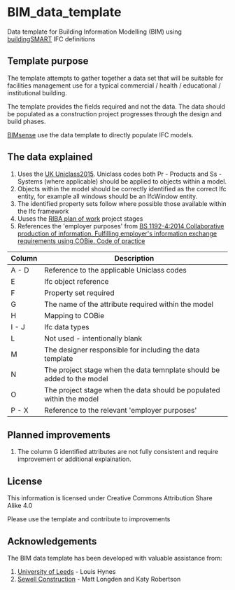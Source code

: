 # BIM_data_template
Data template for Building Information Modelling (BIM) using [buildingSMART](http://www.buildingsmart-tech.org/) IFC definitions

## Template purpose
The template attempts to gather together a data set that will be suitable for facilities management use for a typical commercial / health / educational / institutional building.

The template provides the fields required and not the data. The data should be populated as a construction project progresses through the design and build phases.

[BIMsense](https://bimsense.co.uk) use the data template to directly populate IFC models.

## The data explained

1. Uses the [UK Uniclass2015](https://toolkit.thenbs.com/articles/classification#classificationtablescodes). Uniclass codes both Pr - Products and Ss - Systems (where applicable) should be applied to objects within a model.
2. Objects within the model should be correctly identified as the correct Ifc entity, for example all windows should be an IfcWindow entity.
3. The identified property sets follow where possible those available within the Ifc framework
4. Uuses the [RIBA plan of work](https://www.architecture.com/knowledge-and-resources/resources-landing-page/riba-plan-of-work) project stages 
5. References the 'employer purposes' from [BS 1192-4:2014 Collaborative production of information. Fulfilling employer's information exchange requirements using COBie. Code of practice](https://shop.bsigroup.com/forms/PASs/BS-1192-4-2014/)


| Column | Description |
|--------|-----------|
| A - D | Reference to the applicable Uniclass codes |
| E | Ifc object reference |
| F | Property set required |
| G | The name of the attribute required within the model |
| H | Mapping to COBie |
| I - J | Ifc data types |
| L | Not used - intentionally blank |
| M | The designer responsible for including the data template |
| N | The project stage when the data temnplate should be added to the model |
| O | The project stage when the data should be populated within the model |
| P - X | Reference to the relevant 'employer purposes' |

## Planned improvements

1. The column G identified attributes are not fully consistent and require improvement or additional explaination.

## License
This information is licensed under Creative Commons Attribution Share Alike 4.0

Please use the template and contribute to improvements

## Acknowledgements

The BIM data template has been developed with valuable assistance from:

1. [University of Leeds](https://www.leeds.ac.uk/) - Louis Hynes
2. [Sewell Construction](https://sewell-construction.co.uk/) - Matt Longden and Katy Robertson
